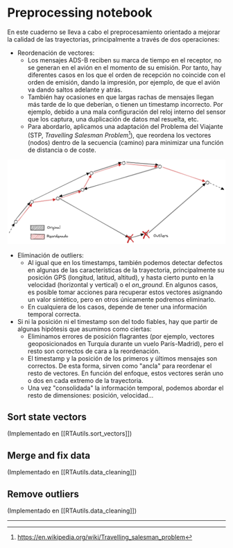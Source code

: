 # Preprocessing notebook

En este cuaderno se lleva a cabo el preprocesamiento orientado a mejorar la calidad de las trayectorias, principalmente a través de dos operaciones:
- Reordenación de vectores: 
	- Los mensajes ADS-B reciben su marca de tiempo en el receptor, no se generan en el avión en el momento de su emisión. Por tanto, hay diferentes casos en los que el orden de recepción no coincide con el orden de emisión, dando la impresión, por ejemplo, de que el avión va dando saltos adelante y atrás.
	- También hay ocasiones en que largas rachas de mensajes llegan más tarde de lo que deberían, o tienen un timestamp incorrecto. Por ejemplo, debido a una mala configuración del reloj interno del sensor que los captura, una duplicación de datos mal resuelta, etc.
	- Para abordarlo, aplicamos una adaptación del Problema del Viajante (STP, *Travelling Salesman Problem*[^1]), que reordena los vectores (nodos) dentro de la secuencia (camino) para minimizar una función de distancia o de coste.

![](assets/D.Reordenacion.excalidraw.png)

- Eliminación de outliers:
	- Al igual que en los timestamps, también podemos detectar defectos en algunas de las características de la trayectoria, principalmente su posición GPS (longitud, latitud, altitud), y hasta cierto punto en la velocidad (horizontal y vertical) o el *on_ground*. En algunos casos, es posible tomar acciones para recuperar estos vectores asignando un valor sintético, pero en otros únicamente podremos eliminarlo. 
	- En cualquiera de los casos, depende de tener una información temporal correcta.
- Si ni la posición ni el timestamp son del todo fiables, hay que partir de algunas hipótesis que asumimos como ciertas:
	- Eliminamos errores de posición flagrantes (por ejemplo, vectores geoposicionados en Turquía durante un vuelo París-Madrid), pero el resto son correctos de cara a la reordenación.
	- El timestamp y la posición de los primeros y últimos mensajes son correctos. De esta forma, sirven como "ancla" para reordenar el resto de vectores. En función del enfoque, estos vectores serán uno o dos en cada extremo de la trayectoria. 
	- Una vez "consolidada" la información temporal, podemos abordar el resto de dimensiones: posición, velocidad...

## Sort state vectors
(Implementado en [[RTAutils.sort_vectors]])

## Merge and fix data
(Implementado en [[RTAutils.data_cleaning]])

## Remove outliers
(Implementado en [[RTAutils.data_cleaning]])

---
[^1]: https://en.wikipedia.org/wiki/Travelling_salesman_problem